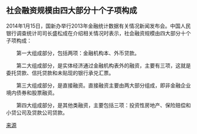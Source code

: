 ## 社会融资规模由四大部分十个子项构成

2014年1月15日，国新办举行2013年金融统计数据有关情况新闻发布会。中国人民银行调查统计司司长盛松成在介绍相关情况时表示，社会融资规模由四大部分十个子项构成：

　　第一大组成部分，包括两项：金融机构本、外币贷款。

　　第二大组成部分，是实体经济通过金融机构表外的融资，主要有三项，这就是委托贷款、信托贷款和未贴现的银行承兑汇票。

　　第三大组成部分，是直接融资。直接融资主要由两大部分组成，即非金融企业境内债券和股票融资。

　　第四大组成部分，是其他类融资，主要包括三项：投资性房地产、保险赔偿和小贷公司及贷款公司贷款。 

[来源](http://www.scio.gov.cn/xwfbh/xwbfbh/wqfbh/2014/20140115/zy30172/Document/1360070/1360070.htm)